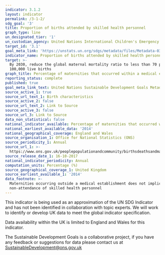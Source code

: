 ```yaml
---
indicator: 3.1.2
layout: indicator
permalink: /3-1-2/
sdg_goal: '3'
title: Proportion of births attended by skilled health personnel
graph_type: line
un_designated_tier: '1'
un_custodian_agency: United Nations International Children's Emergency Fund (UNICEF)
target_id: '3.1'
goal_meta_link: 'https://unstats.un.org/sdgs/metadata/files/Metadata-03-01-02.pdf'
indicator_name: Proportion of births attended by skilled health personnel
target: >-
  By 2030, reduce the global maternal mortality ratio to less than 70 per
  100,000 live births
graph_title: Percentage of maternities that occurred within a medical establishment
reporting_status: complete
published: true
goal_meta_link_text: United Nations Sustainable Development Goals Metadata (PDF 374 KB)
source_active_1: true
source_url_text_1: Birth characteristics
source_active_2: false
source_url_text_2: Link to Source
source_active_3: false
source_url_3: Link to Source
data_non_statistical: false
national_indicator_available: Percentage of maternities that occurred within a medical establishment
national_earliest_available_data: '2014'
national_geographical_coverage: England and Wales
source_organisation_1: Office for National Statistics (ONS)
source_periodicity_1: Annual
source_url_1: >-
  https://www.ons.gov.uk/peoplepopulationandcommunity/birthsdeathsandmarriages/livebirths/datasets/birthcharacteristicsinenglandandwales
source_release_date_1: 16-10-2017
national_indicator_periodicity: Annual
computation_units: Percentage (%)
source_geographical_coverage_1: United Kingdom
source_earliest_available_1: '2014'
data_footnote: >-
  Maternities occurring outside a medical establishment does not implicate the
  non-attendance of skilled health personnel
---
```

This indicator is being used as an approximation of the UN SDG Indicator and has not been identified in collaboration with topic experts. We will work to identify or develop UK data to meet the global indicator specification.

Data availability within the UK is limited to England and Wales for this indicator.

The Sustainable Development Goals is a collaborative project, if you have any feedback or suggestions for data please contact us at <SustainableDevelopment@ons.gov.uk>
